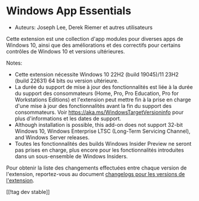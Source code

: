 # Windows App Essentials #

* Auteurs: Joseph Lee, Derek Riemer et autres utilisateurs

Cette extension est une collection d'app modules pour diverses apps de
Windows 10, ainsi que des améliorations et des correctifs pour certains
contrôles de Windows 10 et versions ultérieures.

Notes:

* Cette extension nécessite Windows 10 22H2 (build 19045)/11 23H2 (build
  22631) 64 bits ou version ultérieure.
* La durée du support de mise à jour des fonctionnalités est liée à la durée
  du support des consommateurs (Home, Pro, Pro Education, Pro for
  Workstations Editions) et l'extension peut mettre fin à la prise en charge
  d'une mise à jour des fonctionnalités avant la fin du support des
  consommateurs. Voir <https://aka.ms/WindowsTargetVersioninfo> pour plus
  d'informations et les dates de support.
* Although installation is possible, this add-on does not support 32-bit
  Windows 10, Windows Enterprise LTSC (Long-Term Servicing Channel), and
  Windows Server releases.
* Toutes les fonctionnalités des builds Windows Insider Preview ne seront
  pas prises en charge, plus encore pour les fonctionnalités introduites
  dans un sous-ensemble de Windows Insiders.

Pour obtenir la liste des changements effectuées entre chaque version de
l'extension, reportez-vous au document [changelogs pour les versions de
l'extension][1].

[[!tag dev stable]]

[1]: https://github.com/josephsl/wintenapps/blob/main/changes.md
